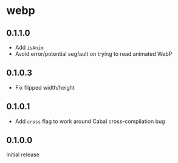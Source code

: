 # webp

## 0.1.1.0

  * Add `isAnim`
  * Avoid error/potential segfault on trying to read animated WebP

## 0.1.0.3

  * Fix flipped width/height

## 0.1.0.1

  * Add `cross` flag to work around Cabal cross-compilation bug

## 0.1.0.0

Initial release

